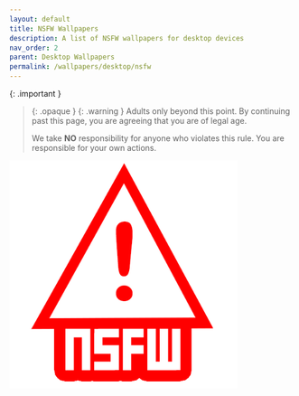 ```yaml
---
layout: default
title: NSFW Wallpapers
description: A list of NSFW wallpapers for desktop devices
nav_order: 2
parent: Desktop Wallpapers
permalink: /wallpapers/desktop/nsfw
---
```

<!-- 
{: .note }
> {: .opaque }
> 
> 
> 
-->
{: .important }
> {: .opaque }
> {: .warning }
> Adults only beyond this point. By continuing past this page, you are agreeing that you are of legal age.
>
> We take **NO** responsibility for anyone who violates this rule. You are responsible for your own actions.
>

<img width="80%" height="auto" class="block" src="../../assets/images/NSFW.png" />